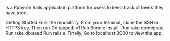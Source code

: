 Is a Ruby on Rails application platform for users to keep track of beers they have tried.

Getting Started
Fork the repository.
From your terminal, clone the SSH or HTTPS key.
Then run
Cd tapped-v1
Run Bundle install.
Run rake db:migrate.
Run rake db:seed
Run rails s.
Finally, Go to localhost:3000 to view the app.
